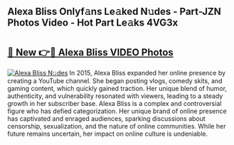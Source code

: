 ## Alexa Bliss Onlyf𝚊ns Le𝚊ked N𝚞des - Part-JZN Photos Video - Hot Part Le𝚊ks 4VG3x

# <h2><a href="http://ab99944.deff.icu/?id=Alexa+Bliss">🔗 New 👉🔴 Alexa Bliss VIDEO Photos</a></h2>

[![Alexa Bliss N𝚞des](https://i.imgur.com/rIISA9y.gif)](http://ab99944.deff.icu/?id=Alexa+Bliss)
In 2015, Alexa Bliss expanded her online presence by creating a YouTube channel. She began posting vlogs, comedy skits, and gaming content, which quickly gained traction. Her unique blend of humor, authenticity, and vulnerability resonated with viewers, leading to a steady growth in her subscriber base. Alexa Bliss is a complex and controversial figure who has defied categorization. Her unique brand of online presence has captivated and enraged audiences, sparking discussions about censorship, sexualization, and the nature of online communities. While her future remains uncertain, her impact on online culture is undeniable.
